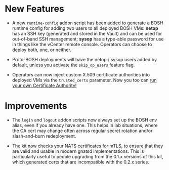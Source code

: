 # New Features

- A new `runtime-config` addon script has been added to generate a
  BOSH runtime config for adding two users to all deployed BOSH
  VMs:  **netop** has an SSH key (generated and stored in the Vault)
  and can be used for out-of-band SSH management; **sysop** has a
  type-able password for use in things like the vCenter remote
  console.  Operators can choose to deploy both, one, or neither.

- Proto-BOSH deployments will have the netop / sysop users added
  by default, unless you activate the `skip_op_users` feature
  flag.

- Operators can now inject custom X.509 certificate authorities
  into deployed VMs via the `trusted_certs` parameter.  Now you
  too can [run your own Certificate Authority!][1]

# Improvements

- The `login` and `logout` addon scripts now always set up the
  BOSH env alias, even if you already have one.  This helps in lab
  situations, where the CA cert may change often across regular
  secret rotation and/or slash-and-burn redeployment.

- The kit now checks your NATS certificates for mTLS, to ensure
  that they are valid and usable in modern gnatsd implementations.
  This is particularly useful to people upgrading from the 0.1.x
  versions of this kit, which generated certs that are
  incompatible with the 0.2.x series.

[1]: https://jameshunt.us/writings/roll-your-own-x509-ca.html
